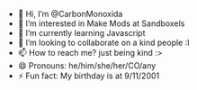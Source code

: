 - 👋 Hi, I’m @CarbonMonoxida
- 👀 I’m interested in Make Mods at Sandboxels
- 🌱 I’m currently learning Javascript
- 💞️ I’m looking to collaborate on a kind people :I
- 📫 How to reach me? just being kind :>
- 😄 Pronouns: he/him/she/her/CO/any
- ⚡ Fun fact: My birthday is at 9/11/2001

<!---
CarbonMonoxida/CarbonMonoxida is a ✨ special ✨ repository because its `README.md` (this file) appears on your GitHub profile.
You can click the Preview link to take a look at your changes.
--->
